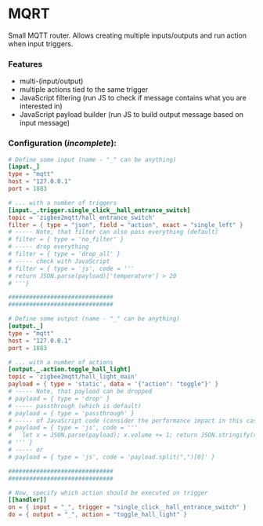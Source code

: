 # MQRT

Small MQTT router. Allows creating multiple inputs/outputs and run action when input triggers.

### Features

- multi-(input/output)
- multiple actions tied to the same trigger
- JavaScript filtering (run JS to check if message contains what you are interested in)
- JavaScript payload builder (run JS to build output message based on input message)

### Configuration (_incomplete_):

```toml
# Define some input (name - "_" can be anything)
[input._]
type = "mqtt"
host = "127.0.0.1"
port = 1883

# ... with a number of triggers
[input._.trigger.single_click__hall_entrance_switch]
topic = 'zigbee2mqtt/hall_entrance_switch'
filter = { type = "json", field = "action", exact = "single_left" }
# ----- Note, that filter can also pass everything (default)
# filter = { type = 'no_filter' }
# ----- drop everything
# filter = { type = 'drop_all' }
# ----- check with JavaScript
# filter = { type = 'js', code = '''
# return JSON.parse(payload)['temperature'] > 20
# '''}

##############################
##############################

# Define some output (name - "_" can be anything)
[output._]
type = "mqtt"
host = "127.0.0.1"
port = 1883

# ... with a number of actions
[output._.action.toggle_hall_light]
topic = 'zigbee2mqtt/hall_light_main'
payload = { type = 'static', data = '{"action": "toggle"}' }
# ----- Note, that payload can be dropped
# payload = { type = 'drop' }
# ----- passthrough (which is default)
# payload = { type = 'passthrough' }
# ----- of JavaScript code (consider the performance impact in this case)
# payload = { type = 'js', code = '''
#   let x = JSON.parse(payload); x.volume += 1; return JSON.stringify(x);
# ''' }
# ----- or
# payload = { type = 'js', code = 'payload.split(",")[0]' }

##############################
##############################

# Now, specify which action should be executed on trigger
[[handler]]
on = { input = "_", trigger = "single_click__hall_entrance_switch" }
do = { output = "_", action = "toggle_hall_light" }
```
